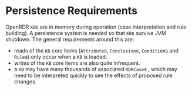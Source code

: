 # Persistence Requirements
OpenRDR `KB`s are in memory during operation (case interpretation and rule building).
A persistence system is needed so that `KB`s survive JVM shutdown. The general requirements
around this are:
- reads of the `KB` core items (`Attribute`s, `Conclusion`s, `Condition`s and `Rule`s) only occur when a `KB` is loaded.
- writes of the `KB` core items are also quite infrequent.
- a `KB` may have many thousands of associated `RDRCase`s , which may need to be interpreted quickly to see the effects of proposed rule changes.


